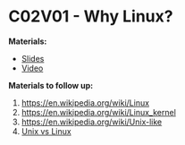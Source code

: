 # C02V01 - Why Linux?

**Materials:**

* [Slides](https://docs.google.com/presentation/d/1W24BzqWhyWPWkoz_TI9eiHAhoj3nRbZ19OYJ_qMtwXw/edit?usp=sharing)
* [Video](https://www.youtube.com/watch?v=l4j1_fai3ew)

**Materials to follow up:**

1. <https://en.wikipedia.org/wiki/Linux>
1. <https://en.wikipedia.org/wiki/Linux_kernel>
1. <https://en.wikipedia.org/wiki/Unix-like>
1. [Unix vs Linux](https://www.youtube.com/watch?v=jowCUo_UGts)
